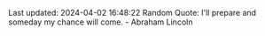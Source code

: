 Last updated: 2024-04-02 16:48:22
Random Quote: I'll prepare and someday my chance will come. - Abraham Lincoln